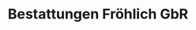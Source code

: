 ---
title: "Bestattungen Fröhlich GbR"
url: /felsberg/bestattungen-froehlich-gbr/
shop: Bestattungen
---